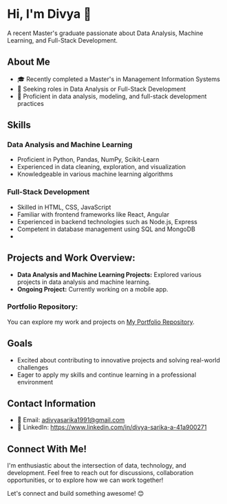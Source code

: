 # Hi, I'm Divya 👋

A recent Master's graduate passionate about Data Analysis, Machine Learning, and Full-Stack Development.

## About Me
- 🎓 Recently completed a Master's in Management Information Systems
- 💼 Seeking roles in Data Analysis or Full-Stack Development
- 🌟 Proficient in data analysis, modeling, and full-stack development practices

## Skills
### Data Analysis and Machine Learning
- Proficient in Python, Pandas, NumPy, Scikit-Learn
- Experienced in data cleaning, exploration, and visualization
- Knowledgeable in various machine learning algorithms

### Full-Stack Development
- Skilled in HTML, CSS, JavaScript
- Familiar with frontend frameworks like React, Angular
- Experienced in backend technologies such as Node.js, Express
- Competent in database management using SQL and MongoDB
- 
## Projects and Work Overview:
- **Data Analysis and Machine Learning Projects:** Explored various projects in data analysis and machine learning.
- **Ongoing Project:** Currently working on a mobile app.

### Portfolio Repository:
You can explore my work and projects on [My Portfolio Repository](https://github.com/DivyaDataNinja/my-portfolio.git).

## Goals
- Excited about contributing to innovative projects and solving real-world challenges
- Eager to apply my skills and continue learning in a professional environment

## Contact Information
- 📧 Email: adivyasarika1991@gmail.com
- 🔗 LinkedIn: https://www.linkedin.com/in/divya-sarika-a-41a900271

## Connect With Me!
I'm enthusiastic about the intersection of data, technology, and development. Feel free to reach out for discussions, collaboration opportunities, or to explore how we can work together!

Let's connect and build something awesome! 😊
